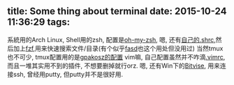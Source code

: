 title: Some thing about terminal
date: 2015-10-24 11:36:29
tags:
---

系統用的Arch Linux,
Shell用的zsh, 配置是[oh-my-zsh](https://github.com/robbyrussell/oh-my-zsh), 嗯, 还有[自己的.shrc](https://github.com/Xdminsy/dotfiles),然后加上[fzf](https://github.com/junegunn/fzf),用来快速搜索文件/目录(有个似乎[fasd](https://github.com/clvv/fasd)也这个用处但没用过)
当然tmux也不可少, tmux配置用的是[gpakosz的配置](https://github.com/gpakosz/.tmux)
vim嘛, 自己配置虽然并不咋滴[.vimrc](https://github.com/Xdminsy/dotfiles), 而且一堆其实用不到的插件, 不想要删掉就行orz.
嗯, 还有Win下的[Bitvise](https://www.bitvise.com/), 用来连接ssh, 曾经用putty, 但putty并不是很好用.
